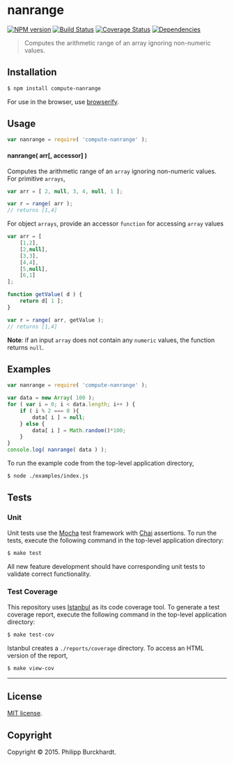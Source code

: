 nanrange
===
[![NPM version][npm-image]][npm-url] [![Build Status][travis-image]][travis-url] [![Coverage Status][coveralls-image]][coveralls-url] [![Dependencies][dependencies-image]][dependencies-url]

> Computes the arithmetic range of an array ignoring non-numeric values.

## Installation

``` bash
$ npm install compute-nanrange
```

For use in the browser, use [browserify](https://github.com/substack/node-browserify).


## Usage

``` javascript
var nanrange = require( 'compute-nanrange' );
```

#### nanrange( arr[, accessor] )

Computes the arithmetic range of an `array` ignoring non-numeric values. For primitive `arrays`,

``` javascript
var arr = [ 2, null, 3, 4, null, 1 ];

var r = range( arr );
// returns [1,4]
```

For object `arrays`, provide an accessor `function` for accessing `array` values

``` javascript
var arr = [
	[1,2],
	[2,null],
	[3,3],
	[4,4],
	[5,null],
	[6,1]
];

function getValue( d ) {
	return d[ 1 ];
}

var r = range( arr, getValue );
// returns [1,4]
```

__Note__: if an input `array` does not contain any `numeric` values, the function returns `null`.



## Examples

``` javascript
var nanrange = require( 'compute-nanrange' );

var data = new Array( 100 );
for ( var i = 0; i < data.length; i++ ) {
	if ( i % 2 === 0 ){
		data[ i ] = null;
	} else {
		data[ i ] = Math.random()*100;
	}
}
console.log( nanrange( data ) );
```

To run the example code from the top-level application directory,

``` bash
$ node ./examples/index.js
```



## Tests

### Unit

Unit tests use the [Mocha](http://mochajs.org/) test framework with [Chai](http://chaijs.com) assertions. To run the tests, execute the following command in the top-level application directory:

``` bash
$ make test
```

All new feature development should have corresponding unit tests to validate correct functionality.


### Test Coverage

This repository uses [Istanbul](https://github.com/gotwarlost/istanbul) as its code coverage tool. To generate a test coverage report, execute the following command in the top-level application directory:

``` bash
$ make test-cov
```

Istanbul creates a `./reports/coverage` directory. To access an HTML version of the report,

``` bash
$ make view-cov
```


---
## License

[MIT license](http://opensource.org/licenses/MIT).


## Copyright

Copyright &copy; 2015. Philipp Burckhardt.


[npm-image]: http://img.shields.io/npm/v/compute-nanrange.svg
[npm-url]: https://npmjs.org/package/compute-nanrange

[travis-image]: http://img.shields.io/travis/compute-io/nanrange/master.svg
[travis-url]: https://travis-ci.org/compute-io/nanrange

[coveralls-image]: https://img.shields.io/coveralls/compute-io/nanrange/master.svg
[coveralls-url]: https://coveralls.io/r/compute-io/nanrange?branch=master

[dependencies-image]: http://img.shields.io/david/compute-io/nanrange.svg
[dependencies-url]: https://david-dm.org/compute-io/nanrange

[dev-dependencies-image]: http://img.shields.io/david/dev/compute-io/nanrange.svg
[dev-dependencies-url]: https://david-dm.org/dev/compute-io/nanrange

[github-issues-image]: http://img.shields.io/github/issues/compute-io/nanrange.svg
[github-issues-url]: https://github.com/compute-io/nanrange/issues
